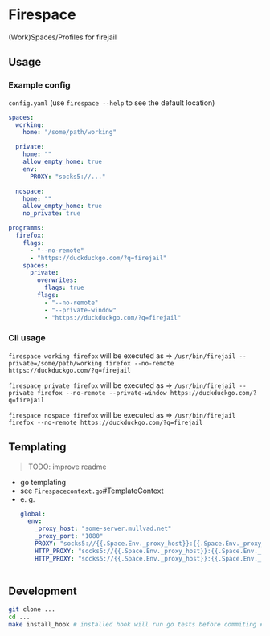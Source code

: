 # Firespace
(Work)Spaces/Profiles for firejail

## Usage
### Example config
`config.yaml`  (use `firespace --help` to see the default location)
```yaml
spaces:
  working:
    home: "/some/path/working"

  private:
    home: ""
    allow_empty_home: true
    env:
      PROXY: "socks5://..."

  nospace:
    home: ""
    allow_empty_home: true
    no_private: true

programms:
  firefox:
    flags:
      - "--no-remote"
      - "https://duckduckgo.com/?q=firejail"
    spaces:
      private:
        overwrites:
          flags: true
        flags:
          - "--no-remote"
          - "--private-window"
          - "https://duckduckgo.com/?q=firejail"
```
### Cli usage

`firespace working firefox` will be executed as => `/usr/bin/firejail --private=/some/path/working firefox --no-remote https://duckduckgo.com/?q=firejail`

`firespace private firefox` will be executed as => `/usr/bin/firejail --private firefox --no-remote --private-window https://duckduckgo.com/?q=firejail`

`firespace nospace firefox` will be executed as => `/usr/bin/firejail firefox --no-remote https://duckduckgo.com/?q=firejail`

## Templating
> TODO: improve readme
- go templating
- see `Firespacecontext.go`#TemplateContext
- e. g. 
  ```yaml
  global:
    env:
      _proxy_host: "some-server.mullvad.net"
      _proxy_port: "1080"
      PROXY: "socks5://{{.Space.Env._proxy_host}}:{{.Space.Env._proxy_port}}"
      HTTP_PROXY: "socks5://{{.Space.Env._proxy_host}}:{{.Space.Env._proxy_port}}"
      HTTP_PROXY: "socks5://{{.Space.Env._proxy_host}}:{{.Space.Env._proxy_port}}"
      
  ```

## Development
```bash
git clone ...
cd ...
make install_hook # installed hook will run go tests before commiting #TODO maybe replace with github workflow
```